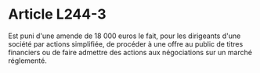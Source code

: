 # Article L244-3

Est puni d'une amende de 18 000 euros le fait, pour les dirigeants d'une société par actions simplifiée, de       procéder à une offre au public de titres financiers ou de faire admettre des actions aux négociations sur un marché réglementé.